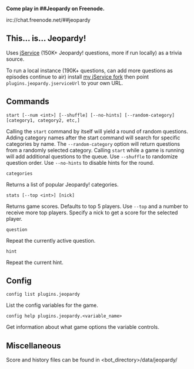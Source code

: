 **Come play in ##Jeopardy on Freenode.**

irc://chat.freenode.net/##jeopardy


## This... is... Jeopardy!

Uses [jService](http://jservice.io) (150K+ Jeopardy! questions, more if run locally) as a trivia source.

To run a local instance (190K+ questions, can add more questions as episodes continue to air) install [my jService fork](https://github.com/oddluck/jService) then point `plugins.jeopardy.jserviceUrl` to your own URL.


## Commands

```
start [--num <int>] [--shuffle] [--no-hints] [--random-category] [category1, category2, etc,]
```
Calling the `start` command by itself will yield a round of random questions. Adding category names after the start command will search for specific categories by name. The `--random-category` option will return questions from a randomly selected category. Calling `start` while a game is running will add additional questions to the queue. Use `--shuffle` to randomize question order. Use `--no-hints` to disable hints for the round.

```
categories
```
Returns a list of popular Jeopardy! categories.

```
stats [--top <int>] [nick]
```
Returns game scores. Defaults to top 5 players. Use `--top` and a number to receive more top players. Specify a nick to get a score for the selected player.

```
question
```
Repeat the currently active question.

```
hint
```
Repeat the current hint.


## Config

```
config list plugins.jeopardy
```
List the config variables for the game.

```
config help plugins.jeopardy.<variable_name>
```
Get information about what game options the variable controls.


## Miscellaneous

Score and history files can be found in <bot_directory>/data/jeopardy/
